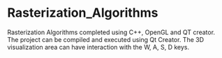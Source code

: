 # Rasterization_Algorithms

Rasterization Algorithms completed using C++, OpenGL and QT creator. The project can be compiled and executed using Qt Creator. The 3D visualization area can have interaction with the W, A, S, D keys.
